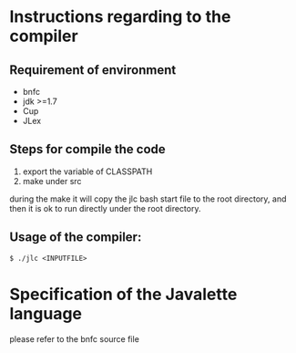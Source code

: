 # Instructions regarding to the compiler

## Requirement of environment

* bnfc
* jdk >=1.7
* Cup
* JLex

## Steps for compile the code

1. export the variable of CLASSPATH
2. make under src

during the make it will copy the jlc bash start file to the root
directory, and then it is ok to run directly under the root directory.

## Usage of the compiler:

```shell
$ ./jlc <INPUTFILE>
```

# Specification of the Javalette language

please refer to the bnfc source file

